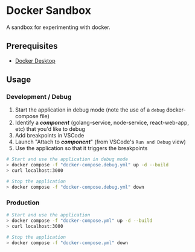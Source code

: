 # Docker Sandbox
A sandbox for experimenting with docker.

## Prerequisites

* [Docker Desktop](https://www.docker.com/products/docker-desktop/)

## Usage

### Development / Debug

1. Start the application in debug mode (note the use of a `debug` docker-compose file)
1. Identify a ***component*** (golang-service, node-service, react-web-app, etc) that you'd like to debug
1. Add breakpoints in VSCode
1. Launch "Attach to ***component***" (from VSCode's `Run and Debug` view)
1. Use the application so that it triggers the breakpoints

```sh
# Start and use the application in debug mode
> docker compose -f "docker-compose.debug.yml" up -d --build
> curl localhost:3000

# Stop the application
> docker compose -f "docker-compose.debug.yml" down
```

### Production

```sh
# Start and use the application
> docker compose -f "docker-compose.yml" up -d --build
> curl localhost:3000

# Stop the application
> docker compose -f "docker-compose.yml" down
```

